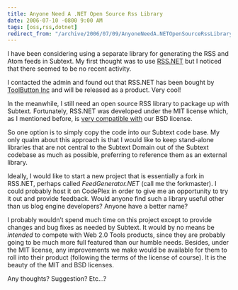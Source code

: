 ```yaml
---
title: Anyone Need A .NET Open Source Rss Library
date: 2006-07-10 -0800 9:00 AM
tags: [oss,rss,dotnet]
redirect_from: "/archive/2006/07/09/AnyoneNeedA.NETOpenSourceRssLibrary.aspx/"
---
```


I have been considering using a separate library for generating the RSS
and Atom feeds in Subtext. My first thought was to use
[RSS.NET](http://sourceforge.net/projects/rss-net "RSS.NET on SourceForge")
but I noticed that there seemed to be no recent activity.

I contacted the admin and found out that RSS.NET has been bought by
[ToolButton Inc](http://www.web2.0tools.net/ "ToolButton, Inc.") and
will be released as a product. Very cool!

In the meanwhile, I still need an open source RSS library to package up
with Subtext. Fortunately, RSS.NET was developed under the MIT license
which, as I mentioned before, is [very compatible
with](https://haacked.com/archive/2006/01/24/DevelopersGuideToOpenSourceSoftwareLicensing.aspx "Guide to open source licenses")
our BSD license.

So one option is to simply copy the code into our Subtext code base. My
only qualm about this approach is that I would like to keep stand-alone
libraries that are not central to the Subtext Domain out of the Subtext
codebase as much as possible, preferring to reference them as an
external library.

Ideally, I would like to start a new project that is essentially a fork
in RSS.NET, perhaps called *FeedGenerator.NET* (call me the forkmaster).
I could probably host it on CodePlex in order to give me an opportunity
to try it out and provide feedback. Would anyone find such a library
useful other than us blog engine developers? Anyone have a better name?

I probably wouldn’t spend much time on this project except to provide
changes and bug fixes as needed by Subtext. It would by no means be
*intended* to compete with Web 2.0 Tools products, since they are
probably going to be much more full featured than our humble needs.
Besides, under the MIT license, any improvements we make would be
available for them to roll into their product (following the terms of
the license of course). It is the beauty of the MIT and BSD licenses.

Any thoughts? Suggestion? Etc...?

